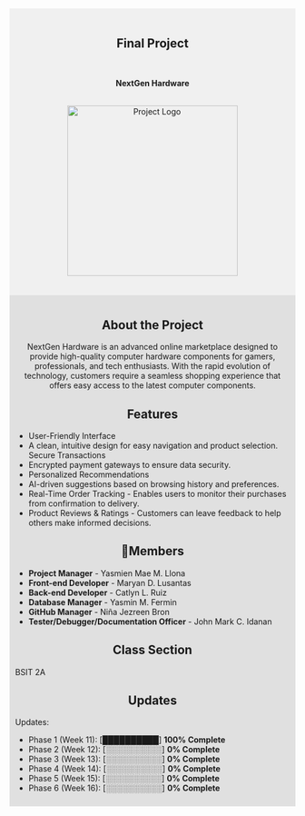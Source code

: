 <div align="center" style="background-color: #f0f0f0; padding: 20px;">

## Final Project

<p style="font-size: 3.5em"> 

**NextGen Hardware** </p>
  <br> <img src="https://github.com/user-attachments/assets/4d7a2996-5e84-45d7-9f25-f215d4a897b0" alt="Project Logo" width="300">
</div>

<div style="background-color: #e0e0e0; padding: 10px;">
  <div align="center">

## About the Project
<div align="center">
NextGen Hardware is an advanced online marketplace designed to provide high-quality computer hardware components for gamers, professionals, and tech enthusiasts. With the rapid evolution of technology, customers require a seamless shopping experience that offers easy access to the latest computer components.
</div>
</div>

<div align="center">

## Features
</div>

* User-Friendly Interface 
* A clean, intuitive design for easy navigation and product selection. Secure Transactions 
* Encrypted payment gateways to ensure data security.
* Personalized Recommendations 
* AI-driven suggestions based on browsing history and preferences. 
* Real-Time Order Tracking - Enables users to monitor their purchases from confirmation to delivery.
* Product Reviews & Ratings - Customers can leave feedback to help others make informed decisions.

<div align="center">

## 👥Members
</div>

- **Project Manager** - Yasmien Mae M. Llona
- **Front-end Developer** - Maryan D. Lusantas
- **Back-end Developer** - Catlyn L. Ruiz
- **Database Manager** - Yasmin M. Fermin
- **GitHub Manager** - Niña Jezreen Bron
- **Tester/Debugger/Documentation Officer** - John Mark C. Idanan

<div align="center">

## Class Section
</div>
BSIT 2A

<div align="center">

## Updates
</div>
Updates:

* Phase 1 (Week 11): [██████████] **100% Complete**
* Phase 2 (Week 12): [░░░░░░░░░░] **0% Complete**
* Phase 3 (Week 13): [░░░░░░░░░░] **0% Complete**
* Phase 4 (Week 14): [░░░░░░░░░░] **0% Complete**
* Phase 5 (Week 15): [░░░░░░░░░░] **0% Complete**
* Phase 6 (Week 16): [░░░░░░░░░░] **0% Complete**
